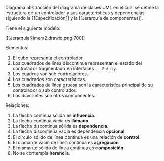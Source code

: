 Diagrama abstracción del diagrama de clases UML en el cual se define la estructura de un controlador y sus características y dependencias siguiendo la [[Especificación]] y la [[Jerarquía de componentes]].

Tiene el siguiente modelo:

![[JerarquíaKimera2.drawio.png|700]]

Elementos:
1. El cubo representa el controlador.
2. Los cuadrados de línea discontinua representan el estado del controlador fragmentado en interfaces `...Entity`.
3. Los cuadros son sub controladores.
4. Los cuadrados son características.
5. Los cuadrados de línea gruesa son la característica principal de su controlador o sub controlador.
6. Los diamantes son otros componentes.

Relaciones:
1. La flecha continua sólida es **influencia**.
2. La flecha continua vacía es **llamado**.
3. La flecha discontinua sólida es **dependencia**.
4. La flecha discontinua vacía es dependencia **opcional**.
5. El círculo sólido de línea continua es una relación de **control**.
6. El diamante vacío de línea continua es **agregación**
7. El diamante sólido de línea continua es **composición**.
8. No se contempla **herencia**.